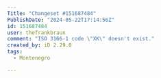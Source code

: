 ```yaml
---
Title: "Changeset #151687484"
PublishDate: "2024-05-22T17:14:56Z"
id: 151687484
user: thefrankbraun
comment: "ISO 3166-1 code \"XK\" doesn't exist."
created_by: iD 2.29.0
tags:
  - Montenegro

---
```

